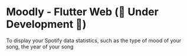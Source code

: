 # Moodly - Flutter Web (🚧 Under Development 🚧)
 
To display your Spotify data statistics, such as the type of mood of your song, the year of your song
